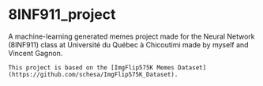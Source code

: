 # 8INF911_project

A machine-learning generated memes project made for the Neural Network (8INF911) class at Université du Québec à Chicoutimi made by myself and Vincent Gagnon.

```
This project is based on the [ImgFlip575K Memes Dataset](https://github.com/schesa/ImgFlip575K_Dataset).
```
